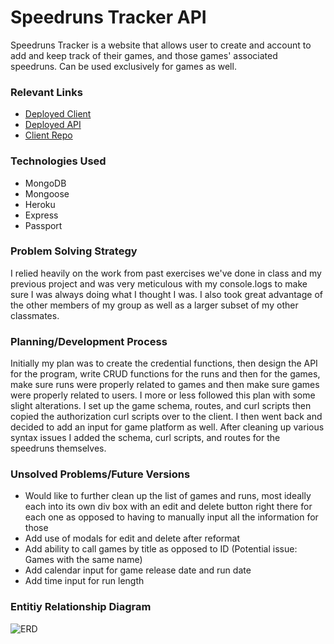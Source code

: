 # Speedruns Tracker API
Speedruns Tracker is a website that allows user to create and account to add and keep track of their games, and those games' associated speedruns. Can be used exclusively for games as well.

### Relevant Links
- [Deployed Client](https://hank11234.github.io/speedruns-client/)
- [Deployed API](https://sleepy-plateau-04404.herokuapp.com/)
- [Client Repo](https://github.com/hank11234/speedruns-client)

### Technologies Used
- MongoDB
- Mongoose
- Heroku
- Express
- Passport

### Problem Solving Strategy
I relied heavily on the work from past exercises we've done in class and my previous project and was very meticulous with my console.logs to make sure I was always doing what I thought I was. I also took great advantage of the other members of my group as well as a larger subset of my other classmates.

### Planning/Development Process
Initially my plan was to create the credential functions, then design the API for the program, write CRUD functions for the runs and then for the games, make sure runs were properly related to games and then make sure games were properly related to users. I more or less followed this plan with some slight alterations. I set up the game schema, routes, and curl scripts then copied the authorization curl scripts over to the client. I then went back and decided to add an input for game platform as well. After cleaning up various syntax issues I added the schema, curl scripts, and routes for the speedruns themselves. 

### Unsolved Problems/Future Versions
- Would like to further clean up the list of games and runs, most ideally each into its own div box with an edit and delete button right there for each one as opposed to having to manually input all the information for those
- Add use of modals for edit and delete after reformat
- Add ability to call games by title as opposed to ID (Potential issue: Games with the same name)
- Add calendar input for game release date and run date 
- Add time input for run length

### Entitiy Relationship Diagram
![ERD](https://imgur.com/a/8y4QCNE)